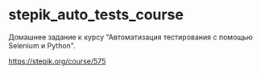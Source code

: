# stepik_auto_tests_course
Домашнее задание к курсу "Автоматизация тестирования с помощью Selenium и Python".

https://stepik.org/course/575
